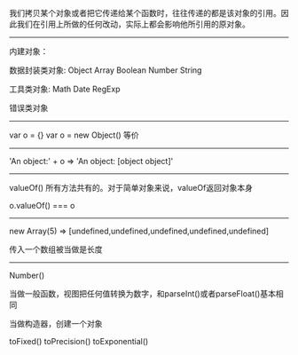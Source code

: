 我们拷贝某个对象或者把它传递给某个函数时，往往传递的都是该对象的引用。因此我们在引用上所做的任何改动，实际上都会影响他所引用的原对象。

---

内建对象：

数据封装类对象: Object Array Boolean Number String

工具类对象: Math Date RegExp

错误类对象

---

var o = {}   var o = new Object() 等价

---

'An object:' + o => 'An object: [object object]'

--- 

valueOf() 所有方法共有的。对于简单对象来说，valueOf返回对象本身 

o.valueOf() === o

---

new Array(5)  => [undefined,undefined,undefined,undefined,undefined]

传入一个数组被当做是长度

---

Number() 

当做一般函数，视图把任何值转换为数字，和parseInt()或者parseFloat()基本相同

当做构造器，创建一个对象

toFixed() toPrecision() toExponential()
